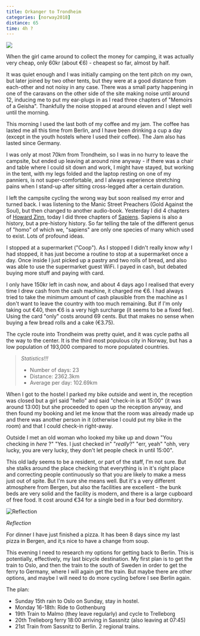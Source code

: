 ```yaml
---
title: Orkanger to Trondheim
categories: [norway2018]
distance: 65
time: 4h ?
---
```



<img class="image-right" src="/images/norway/2018-07-14/map.png"/>

When the girl came around to collect the money for camping, it was actually
very cheap, only 60kr (about €6) - cheapest so far, almost by half. 

It was quiet enough and I was initially camping on the tent pitch on my own,
but later joined by two other tents, but they were at a good distance from
each-other and not noisy in any case. There was a small party happening in one
of the caravans on the other side of the site making noise until around 12,
inducing me to put my ear-plugs in as I read three chapters of "Memoirs of a
Geisha". Thankfully the noise stopped at around eleven and I slept well until
the morning.

This morning I used the last both of my coffee and my jam. The coffee has
lasted me all this time from Berlin, and I have been drinking a cup a day
(except in the youth hostels where I used their coffee). The Jam also has
lasted since Germany.

I was only at most 70km from Trondheim, so I was in no hurry to leave the
campsite, but ended up leaving at around nine anyway - if there was a chair
and table where I could sit down and work, I might have stayed, but working in
the tent, with my legs folded and the laptop resting on one of my panniers, is
not super-comfortable, and I always experience stretching pains when I stand-up
after sitting cross-legged after a certain duration.

I left the campsite cycling the wrong way but soon realised my error and
turned back. I was listening to the Manic Street Preachers (Gold Against the
Soul), but then changed to another audio-book. Yesterday I did 4 chapters of
[Howard
Zinn](https://www.amazon.com/Peoples-History-United-States/dp/0060838655),
today I did three chapters of
[Sapiens](https://www.amazon.com/Sapiens-Humankind-Yuval-Noah-Harari/dp/0062316095).
Sapiens is also a history, but a pre-history history. So far telling the tale
of the different genus of "homo" of which we, "sapiens" are only one species
of many which used to exist. Lots of profound ideas.

I stopped at a supermarket ("Coop"). As I stopped I didn't really know
_why_ I had stopped, it has just become a routine to stop at a supermarket
once a day. Once inside I just picked up a pastry and two rolls of bread, and
also was able to use the supermarket guest WiFi. I payed in cash, but debated
buying more stuff and paying with card.

I only have 150kr left in cash now, and about 4 days ago I realised that every
time I drew cash from the cash machine, it charged me €6. I had always tried
to take the minimum amount of cash plausible from the machine as I don't want
to leave the country with too much remaining. But if I'm only taking out €40,
then €6 is a very high surcharge (it seems to be a fixed fee). Using the card
"only" costs around 69 cents. But that makes no sense when buying a few bread
rolls and a cake (€3.75).

The cycle route into Trondheim was pretty quiet, and it was cycle paths all
the way to the center. It is the third most populous city in Norway, but has a
low population of 193,000 compared to more populated countries.

> *Statistics!!!*
> 
> - Number of days: 23
> - Distance: 2362.3km
> - Average per day: 102.69km


When I got to the hostel I parked my bike outside and went in, the reception
was closed but a girl said "hello" and said "check-in is at 15:00" (it was
around 13:00) but she proceeded to open up the reception anyway, and then
found my booking and let me know that the room was already made up and there
was another person in it (otherwise I could put my bike in the room) and that
I could check-in right-away.

Outside I met an old woman who looked my bike up and down "You checking in
_here_ ?" "Yes. I just checked in" "_really_?" "err, yeah" "ohh, very lucky,
you are very lucky, they don't let people check in until 15:00".

This old lady seems to be a resident, or part of the staff, I'm not sure. But
she stalks around the place checking that everything is in it's right place
and correcting people continuously so that you are likely to make a mess just
out of spite. But I'm sure she means well. But it's a very different
atmosphere from Bergen, but also the facilities are excellent - the bunk beds
are very solid and the facility is modern, and there is a large cupboard of
free food. It cost around €34 for a single bed in a four bed dormitory.

![Reflection](/images/norway/2018-07-14/IMG_20180714_090356.jpg)

*Reflection*

For dinner I have just finished a pizza. It has been 8 days since my last
pizza in Bergen, and it;s nice to have a change from soup.

This evening I need to research my options for getting back to Berlin. This is
potentially, effectively, my last bicycle destination. My first plan is to get
the train to Oslo, and then the train to the south of Sweden in order to get
the ferry to Germany, where I will again get the train. But maybe there are
other options, and maybe I will need to do more cycling before I see Berlin
again.


The plan:

- Sunday 15th rain to Oslo on Sunday, stay in hostel.
- Monday 16-18th: Ride to Gothenburg
- 19th Train to Malmo (they leave regularly) and cycle to Trelleborg
- 20th Trelleborg ferry 18:00 arriving in Sassnitz (also leaving at 07:45)
- 21st Train from Sassnitz to Berlin. 2 regional trains.

